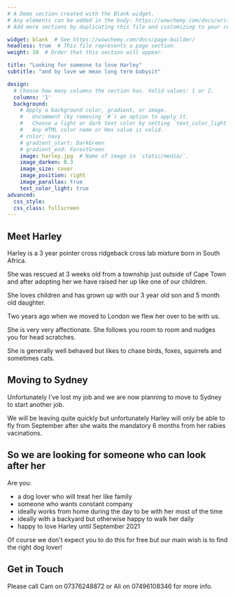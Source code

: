 ```yaml
---
# A Demo section created with the Blank widget.
# Any elements can be added in the body: https://wowchemy.com/docs/writing-markdown-latex/
# Add more sections by duplicating this file and customizing to your requirements.

widget: blank  # See https://wowchemy.com/docs/page-builder/
headless: true  # This file represents a page section.
weight: 10  # Order that this section will appear.

title: "Looking for someone to love Harley"
subtitle: "and by love we mean long term babysit"

design:
  # Choose how many columns the section has. Valid values: 1 or 2.
  columns: '1'
  background:
    # Apply a background color, gradient, or image.
    #   Uncomment (by removing `#`) an option to apply it.
    #   Choose a light or dark text color by setting `text_color_light`.
    #   Any HTML color name or Hex value is valid.
    # color: navy
    # gradient_start: DarkGreen
    # gradient_end: ForestGreen
    image: harley.jpg  # Name of image in `static/media/`.
    image_darken: 0.3
    image_size: cover
    image_position: right
    image_parallax: true
    text_color_light: true
advanced:
  css_style:
  css_class: fullscreen
---
```


## Meet Harley

Harley is a 3 year pointer cross ridgeback cross lab mixture born in South Africa. 

She was rescued at 3 weeks old from a township just outside of Cape Town and after adopting her we have raised her up like one of our children.

She loves children and has grown up with our 3 year old son and 5 month old daughter.

Two years ago when we moved to London we flew her over to be with us.

She is very very affectionate. She follows you room to room and nudges you for head scratches.

She is generally well behaved but likes to chase birds, foxes, squirrels and sometimes cats.

## Moving to Sydney

Unfortunately I've lost my job and we are now planning to move to Sydney to start another job. 

We will be leaving quite quickly but unfortunately Harley will only be able to fly from September after she waits the mandatory 6 months from her rabies vacinations.

## So we are looking for someone who can look after her

Are you:
- a dog lover who will treat her like family
- someone who wants constant company
- ideally works from home during the day to be with her most of the time
- ideally with a backyard but otherwise happy to walk her daily
- happy to love Harley until September 2021

Of course we don't expect you to do this for free but our main wish is to find the right dog lover!

## Get in Touch

Please call Cam on 07376248872 or Ali on 07496108346 for more info.

